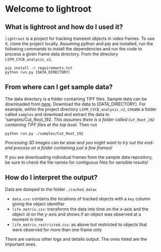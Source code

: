 # Welcome to lightroot

## What is lightroot and how do I used it?

`lightroot` is a project for tracking transient objects in video frames. To use it, clone the project locally. Assuming python and pip are installed, run the following commands to install the dependencies and run the code to process a given frame data directory. From the directory `LSFM_CYCB_analysis_v2`,
~~~~
pip install -r requirements.txt
python run.py [DATA_DIRECTORY]
~~~~

## From where can I get sample data?
The data directory is a folder containing TIFF files. Sample data can be downloaded from [here](https://imperialcollegelondon.app.box.com/s/3ekwwqhpqnhz0hz5cgqtwob0obgx4ote). Download the data to [DATA_DIRECTORY]. For example, within the project directory `LSFM_CYCB_analysis_v2`, create a folder called `samples` and download and extract the data to 'samples/Cut_Root_192. _This assumes there is a folder called `Cut_Root_192` containing TIFF files at the top level_. Then run
~~~~
python run.py ./samples/Cut_Root_192
~~~~
_Processing 3D images can be slow and you might want to try out the end-end process on a folder containing just a few frames!_

If you are downloading individual frames from the sample data repository, be sure to check the file names for contiguous files for sensible results!
## How do I interpret the output?
Data are dumped to the folder `./cached_datax`
- `data.csv`: contains the locations of tracked objects with a `key` column giving the object identifier
- `life_matrix.csv`: transforms the data into time on the x-axis and the object id on the y-axis and shows if an object was observed at a moment in time
- `life_matrix_restricted.csv`: as above but restricted to objects that were observed for more than one frame only

There are various other logs and details output. The ones listed are the important ones.

